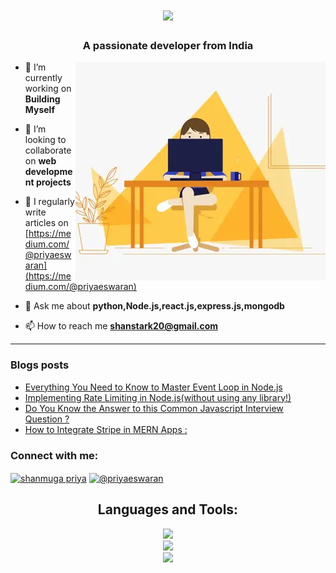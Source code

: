 <h1 align="center">
    <img src="https://readme-typing-svg.herokuapp.com/?font=Righteous&size=35&center=true&vCenter=true&width=500&height=70&duration=4000&lines=Hi+There!+👋;+I'm+Shanmuga+Priya!;" />
</h1>

<h3 align="center">A passionate developer from India</h3>
<img alt="profile gif" align="right" src=".github/workflows/ezgif.com-resize (1).webp">


- 🔭 I’m currently working on **Building Myself**

- 👯 I’m looking to collaborate on **web development projects**

- 📝 I regularly write articles on [https://medium.com/@priyaeswaran](https://medium.com/@priyaeswaran)

- 💬 Ask me about **python,Node.js,react.js,express.js,mongodb**

- 📫 How to reach me **shanstark20@gmail.com**

<hr>

### Blogs posts
<!-- BLOG-POST-LIST:START -->
- [Everything You Need to Know to Master Event Loop in Node.js](https://medium.com/@priyaeswaran/everything-you-need-to-know-to-master-event-loop-in-node-js-e41e8f96e80a?source=rss-97f138d31355------2)
- [Implementing Rate Limiting in Node.js&lpar;without using any library!&rpar;](https://medium.com/@priyaeswaran/implementing-rate-limiting-in-node-js-without-using-any-library-dfb6011371d3?source=rss-97f138d31355------2)
- [Do You Know the Answer to this Common Javascript Interview Question ?](https://medium.com/@priyaeswaran/do-you-know-the-answer-to-this-common-javascript-interview-question-97af81bd8bd0?source=rss-97f138d31355------2)
- [How to Integrate Stripe in MERN Apps :](https://medium.com/@priyaeswaran/how-to-integrate-stripe-in-mern-apps-ffa3b8fd6a37?source=rss-97f138d31355------2)
<!-- BLOG-POST-LIST:END -->



<h3 align="left">Connect with me:</h3>
<p align="left">
<a href="https://www.linkedin.com/in/shanmuga-priya-e-tech2" target="blank"><img align="center" src="https://raw.githubusercontent.com/rahuldkjain/github-profile-readme-generator/master/src/images/icons/Social/linked-in-alt.svg" alt="shanmuga priya" height="30" width="40" /></a>
<a href="https://medium.com/@priyaeswaran" target="blank"><img align="center" src="https://raw.githubusercontent.com/rahuldkjain/github-profile-readme-generator/master/src/images/icons/Social/medium.svg" alt="@priyaeswaran" height="30" width="40" /></a>
</p>


<h2 align="center">Languages and Tools:</h2>

<div align="center">
    <img src="https://skillicons.dev/icons?i=html,css,javascript,react,nodejs,express" /><br>
    <img src="https://skillicons.dev/icons?i=redux,tailwindcss,python,flask,mongodb,pug" /><br>
    <img src ="https://skillicons.dev/icons?i=vscode,github,git,postman" /><br>
</div>






